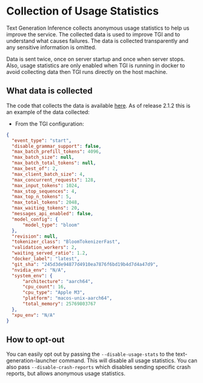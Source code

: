 
# Collection of Usage Statistics

Text Generation Inference collects anonymous usage statistics to help us improve the service. The collected data is used to improve TGI and to understand what causes failures. The data is collected transparently and any sensitive information is omitted.

Data is sent twice, once on server startup and once when server stops. Also, usage statistics are only enabled when TGI is running in docker to avoid collecting data then TGI runs directly on the host machine.

## What data is collected

The code that collects the data is available [here](https://github.com/huggingface/text-generation-inference/blob/main/router/src/usage_stats.rs).
As of release 2.1.2 this is an example of the data collected:

- From the TGI configuration:
```json
{
  "event_type": "start",
  "disable_grammar_support": false,
  "max_batch_prefill_tokens": 4096,
  "max_batch_size": null,
  "max_batch_total_tokens": null,
  "max_best_of": 2,
  "max_client_batch_size": 4,
  "max_concurrent_requests": 128,
  "max_input_tokens": 1024,
  "max_stop_sequences": 4,
  "max_top_n_tokens": 5,
  "max_total_tokens": 2048,
  "max_waiting_tokens": 20,
  "messages_api_enabled": false,
  "model_config": {
      "model_type": "bloom"
  },
  "revision": null,
  "tokenizer_class": "BloomTokenizerFast",
  "validation_workers": 2,
  "waiting_served_ratio": 1.2,
  "docker_label": "latest",
  "git_sha": "245d3de94877d4910ea7876f6bd19b4d7d4a47d9",
  "nvidia_env": "N/A",
  "system_env": {
      "architecture": "aarch64",
      "cpu_count": 16,
      "cpu_type": "Apple M3",
      "platform": "macos-unix-aarch64",
      "total_memory": 25769803767
  },
  "xpu_env": "N/A"
}
```

## How to opt-out

You can easily opt out by passing the `--disable-usage-stats` to the text-generation-launcher command. This will disable all usage statistics. You can also pass `--disable-crash-reports` which disables sending specific crash reports, but allows anonymous usage statistics.
